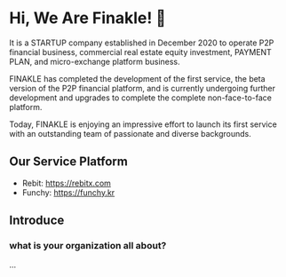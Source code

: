 # Hi, We Are Finakle! 👋 

It is a STARTUP company established in December 2020 to operate P2P financial business, commercial real estate equity investment, PAYMENT PLAN, and micro-exchange platform business.

FINAKLE has completed the development of the first service, the beta version of the P2P financial platform, and is currently undergoing further development and upgrades to complete the complete non-face-to-face platform.

Today, FINAKLE is enjoying an impressive effort to launch its first service with an outstanding team of passionate and diverse backgrounds.

## Our Service Platform
- Rebit: https://rebitx.com
- Funchy: https://funchy.kr

## Introduce
### what is your organization all about?
...

<!--

**Here are some ideas to get you started:**

🙋‍♀️ A short introduction - what is your organization all about?
🌈 Contribution guidelines - how can the community get involved?
👩‍💻 Useful resources - where can the community find your docs? Is there anything else the community should know?
🍿 Fun facts - what does your team eat for breakfast?
🧙 Remember, you can do mighty things with the power of [Markdown](https://docs.github.com/github/writing-on-github/getting-started-with-writing-and-formatting-on-github/basic-writing-and-formatting-syntax)
-->
